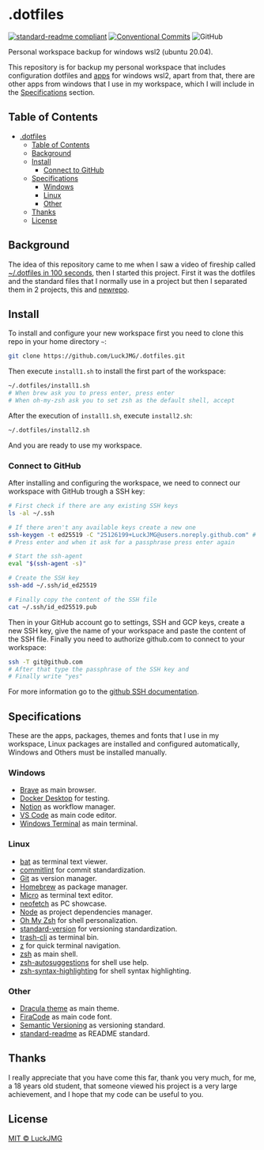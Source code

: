 # .dotfiles

[![standard-readme compliant](https://img.shields.io/badge/readme%20style-standard-brightgreen.svg?style=flat-square)](https://github.com/RichardLitt/standard-readme)
[![Conventional Commits](https://img.shields.io/badge/Conventional%20Commits-1.0.0-yellow.svg)](https://conventionalcommits.org)
![GitHub](https://img.shields.io/github/license/LuckJMG/.dotfiles)

Personal workspace backup for windows wsl2 (ubuntu 20.04).

This repository is for backup my personal workspace that includes configuration dotfiles and [apps](#linux) for windows wsl2, apart from that, there are other apps from windows that I use in my workspace, which I will include in the [Specifications](#windows) section.

## Table of Contents

- [.dotfiles](#dotfiles)
  - [Table of Contents](#table-of-contents)
  - [Background](#background)
  - [Install](#install)
    - [Connect to GitHub](#connect-to-github)
  - [Specifications](#specifications)
    - [Windows](#windows)
    - [Linux](#linux)
    - [Other](#other)
  - [Thanks](#thanks)
  - [License](#license)

## Background

The idea of this repository came to me when I saw a video of fireship called [~/.dotfiles in 100 seconds](https://www.youtube.com/watch?v=r_MpUP6aKiQ), then I started this project. First it was the dotfiles and the standard files that I normally use in a project but then I separated them in 2 projects, this and [newrepo](https://github.com/LuckJMG/newrepo).

## Install

To install and configure your new workspace first you need to clone this repo in your home directory `~`:

``` bash
git clone https://github.com/LuckJMG/.dotfiles.git
```

Then execute `install1.sh` to install the first part of the workspace:

``` bash
~/.dotfiles/install1.sh
# When brew ask you to press enter, press enter
# When oh-my-zsh ask you to set zsh as the default shell, accept
```

After the execution of `install1.sh`, execute `install2.sh`:

``` bash
~/.dotfiles/install2.sh
```

And you are ready to use my workspace.

### Connect to GitHub

After installing and configuring the workspace, we need to connect our workspace with GitHub trough a SSH key:

``` bash
# First check if there are any existing SSH keys
ls -al ~/.ssh

# If there aren't any available keys create a new one
ssh-keygen -t ed25519 -C "25126199+LuckJMG@users.noreply.github.com" # Replace with your email
# Press enter and when it ask for a passphrase press enter again

# Start the ssh-agent
eval "$(ssh-agent -s)"

# Create the SSH key
ssh-add ~/.ssh/id_ed25519

# Finally copy the content of the SSH file
cat ~/.ssh/id_ed25519.pub
```

Then in your GitHub account go to settings, SSH and GCP keys, create a new SSH key, give the name of your workspace and paste the content of the SSH file.
Finally you need to authorize github.com to connect to your workspace:

``` bash
ssh -T git@github.com
# After that type the passphrase of the SSH key and
# Finally write "yes"
```

For more information go to the [github SSH documentation](https://docs.github.com/en/github/authenticating-to-github/connecting-to-github-with-ssh).

## Specifications

These are the apps, packages, themes and fonts that I use in my workspace, Linux packages are installed and configured automatically, Windows and Others must be installed manually.

### Windows

- [Brave](https://brave.com/) as main browser.
- [Docker Desktop](https://www.docker.com/) for testing.
- [Notion](https://www.notion.so/) as workflow manager.
- [VS Code](https://code.visualstudio.com/) as main code editor.
- [Windows Terminal](https://github.com/Microsoft/Terminal) as main terminal.

### Linux

- [bat](https://github.com/sharkdp/bat) as terminal text viewer.
- [commitlint](https://commitlint.js.org/) for commit standardization.
- [Git](https://git-scm.com/) as version manager.
- [Homebrew](https://brew.sh/) as package manager.
- [Micro](https://micro-editor.github.io/) as terminal text editor.
- [neofetch](https://github.com/dylanaraps/neofetch) as PC showcase.
- [Node](https://nodejs.org/en/) as project dependencies manager.
- [Oh My Zsh](https://ohmyz.sh/) for shell personalization.
- [standard-version](https://github.com/conventional-changelog/standard-version) for versioning standardization.
- [trash-cli](https://github.com/andreafrancia/trash-cli) as terminal bin.
- [z](https://github.com/rupa/z) for quick terminal navigation.
- [zsh](https://www.zsh.org/) as main shell.
- [zsh-autosuggestions](https://github.com/zsh-users/zsh-autosuggestions) for shell use help.
- [zsh-syntax-highlighting](https://github.com/zsh-users/zsh-syntax-highlighting) for shell syntax highlighting.

### Other

- [Dracula theme](https://draculatheme.com/) as main theme.
- [FiraCode](https://github.com/tonsky/FiraCode) as main code font.
- [Semantic Versioning](https://semver.org/) as versioning standard.
- [standard-readme](https://github.com/RichardLitt/standard-readme) as README standard.

## Thanks

I really appreciate that you have come this far, thank you very much, for me, a 18 years old student, that someone viewed his project is a very large achievement, and I hope that my code can be useful to you.

## License

[MIT © LuckJMG](LICENSE)
